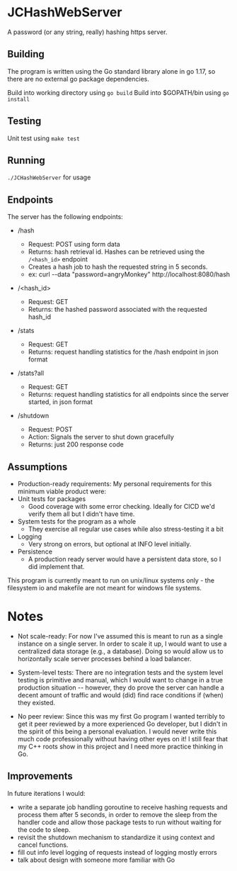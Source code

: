 # JCHashWebServer
A password (or any string, really) hashing https server.

## Building
The program is written using the Go standard library alone in go 1.17, so there are no external go package dependencies.

Build into working directory using `go build`
Build into $GOPATH/bin using `go install`

## Testing
Unit test using `make test`

## Running
`./JCHashWebServer` for usage

## Endpoints
The server has the following endpoints:

- /hash
  - Request: POST using form data
  - Returns: hash retrieval id. Hashes can be retrieved using the `/<hash_id>` endpoint
  - Creates a hash job to hash the requested string in 5 seconds.
  - ex: curl --data "password=angryMonkey" http://localhost:8080/hash

- /<hash_id>
  - Request: GET
  - Returns: the hashed password associated with the requested hash_id

- /stats
  - Request: GET
  - Returns: request handling statistics for the /hash endpoint in json format

- /stats?all
  - Request: GET
  - Returns: request handling statistics for all endpoints since the server started, in json format

- /shutdown
  - Request: POST
  - Action: Signals the server to shut down gracefully
  - Returns: just 200 response code

## Assumptions
- Production-ready requirements:
My personal requirements for this minimum viable product were:
- Unit tests for packages
  - Good coverage with some error checking. Ideally for CICD we'd verify them all but I didn't have time.
- System tests for the program as a whole
  - They exercise all regular use cases while also stress-testing it a bit
- Logging
  - Very strong on errors, but optional at INFO level initially.
- Persistence
  - A production ready server would have a persistent data store, so I did implement that.

This program is currently meant to run on unix/linux systems only - the filesystem io and makefile
are not meant for windows file systems.

# Notes
- Not scale-ready:
For now I've assumed this is meant to run as a single instance on a single server.
In order to scale it up, I would want to use a centralized data storage (e.g., a database).
Doing so would allow us to horizontally scale server processes behind a load balancer.

- System-level tests:
There are no integration tests and the system level testing is primitive and manual, which I
would want to change in a true production situation -- however, they do prove the server can
handle a decent amount of traffic and would (did) find race conditions if (when) they existed.

- No peer review:
Since this was my first Go program I wanted terribly to get it peer reviewed by a more
experienced Go developer, but I didn't in the spirit of this being a personal evaluation.
I would never write this much code professionally without having other eyes on it! I still
fear that my C++ roots show in this project and I need more practice thinking in Go.

## Improvements
In future iterations I would:
- write a separate job handling goroutine to receive hashing requests
and process them after 5 seconds, in order to remove the sleep from the handler code and
allow those package tests to run without waiting for the code to sleep.
- revisit the shutdown mechanism to standardize it using context and cancel functions.
- fill out info level logging of requests instead of logging mostly errors
- talk about design with someone more familiar with Go
